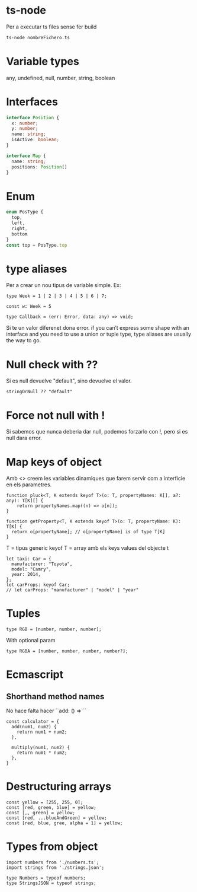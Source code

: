# ts-node

Per a executar ts files sense fer build

```bash
ts-node nombreFichero.ts
```

# Variable types

any, undefined, null, number, string, boolean

# Interfaces

```typescript
interface Position {
  x: number;
  y: number;
  name: string;
  isActive: boolean;
}

interface Map {
  name: string;
  positions: Position[]
}
```

# Enum

```typescript
enum PosType {
  top,
  left,
  right,
  bottom
}
const top = PosType.top
```


# type aliases

Per a crear un nou tipus de variable simple.
Ex:

```
type Week = 1 | 2 | 3 | 4 | 5 | 6 | 7;

const w: Week = 5

type Callback = (err: Error, data: any) => void;
```
Si te un valor diferenet dona error.
if you can’t express some shape with an interface and you need to use a union or tuple type,
type aliases are usually the way to go.

# Null check with ??

Si es null devuelve "default", sino devuelve el valor.
```
stringOrNull ?? "default"
```

# Force not null with !

Si sabemos que nunca deberia dar null, podemos forzarlo con !,
pero si es null dara error.

# Map keys of object

Amb <> creem les variables dinamiques que farem servir com a interficie
en els parametres.
```
function pluck<T, K extends keyof T>(o: T, propertyNames: K[], a?: any): T[K][] {
    return propertyNames.map((n) => o[n]);
}

function getProperty<T, K extends keyof T>(o: T, propertyName: K): T[K] {
  return o[propertyName]; // o[propertyName] is of type T[K]
}
```

T = tipus generic
keyof T = array amb els keys values del objecte t

```
let taxi: Car = {
  manufacturer: "Toyota",
  model: "Camry",
  year: 2014,
};
let carProps: keyof Car;
// let carProps: "manufacturer" | "model" | "year"
```

# Tuples

```
type RGB = [number, number, number];
```
With optional param
```
type RGBA = [number, number, number, number?];
```

# Ecmascript

## Shorthand method names

No hace falta hacer ``add: () =>```
```
const calculator = {
  add(num1, num2) {
    return num1 + num2;
  },

  multiply(num1, num2) {
    return num1 * num2;
  },
}
```
# Destructuring arrays

```
const yellow = [255, 255, 0];
const [red, green, blue] = yellow;
const [,, green] = yellow;
const [red, ...blueAndGreen] = yellow;
const [red, blue, gree, alpha = 1] = yellow;
```

# Types from object

```
import numbers from './numbers.ts';
import strings from './strings.json';

type Numbers = typeof numbers;
type StringsJSON = typeof strings;
```
